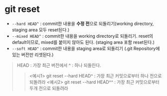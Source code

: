 # git reset
- <code>--hard HEAD^</code> : commit한 내용을 <strong>수정 전</strong>으로 되돌리기(working directory, staging area 모두 reset된다.)
- <code>--mixed HEAD^</code> : commit한 내용을 working directory로 되돌리기. reset의 default이므로, mixed를 붙이지 않아도 된다. (staging area 포함 reset된다.)
- <code>--soft HEAD^</code> : commit한 내용을 staging area로 되돌리기 (.git Repository에 있는 버전만 리셋된다.)
> HEAD : 가장 최근 버전에서
> ^ : 하나 되돌린다.
>> <예시1>
>> git reset --hard HEAD^ : 가장 최근 커밋으로부터 하나 전으로 되돌려라
>> <예시2>
>> git reset --hard HEAD^^ : 가장 최근 커밋으로부터 두개 전으로 되돌려라